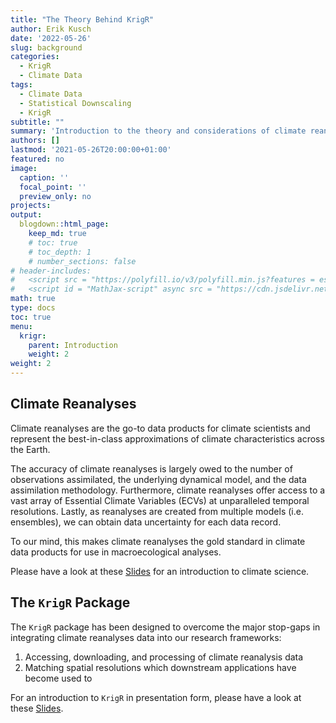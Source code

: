 ```yaml
---
title: "The Theory Behind KrigR"
author: Erik Kusch
date: '2022-05-26'
slug: background
categories:
  - KrigR
  - Climate Data
tags:
  - Climate Data
  - Statistical Downscaling
  - KrigR
subtitle: ""
summary: 'Introduction to the theory and considerations of climate reanalyses and statistical downscaling applications.'
authors: []
lastmod: '2021-05-26T20:00:00+01:00'
featured: no
image:
  caption: ''
  focal_point: ''
  preview_only: no
projects: 
output:
  blogdown::html_page:
    keep_md: true
    # toc: true
    # toc_depth: 1
    # number_sections: false
# header-includes:
#   <script src = "https://polyfill.io/v3/polyfill.min.js?features = es6"></script>
#   <script id = "MathJax-script" async src = "https://cdn.jsdelivr.net/npm/mathjax@3/es5/tex-mml-chtml.js"></script>
math: true
type: docs
toc: true 
menu:
  krigr:
    parent: Introduction
    weight: 2
weight: 2
---
```




## Climate Reanalyses

Climate reanalyses are the go-to data products for climate scientists and represent the best-in-class approximations of climate characteristics across the Earth. 

The accuracy of climate reanalyses is largely owed to the number of observations assimilated, the underlying dynamical model, and the data assimilation methodology. Furthermore, climate reanalyses offer access to a vast array of Essential Climate Variables (ECVs) at unparalleled temporal resolutions. Lastly, as reanalyses are created from multiple models (i.e. ensembles), we can obtain data uncertainty for each data record.

To our mind, this makes climate reanalyses the gold standard in climate data products for use in macroecological analyses.

Please have a look at these <a href="http://htmlpreview.github.io/?https://github.com/ErikKusch/Homepage/blob/master/content/courses/krigr/KrigRClimate.html" target="_blank">Slides</a> for an introduction to climate science.

## The `KrigR` Package

The `KrigR` package has been designed to overcome the major stop-gaps in integrating climate reanalyses data into our research frameworks:  

1. Accessing, downloading, and processing of climate reanalysis data  
2. Matching spatial resolutions which downstream applications have become used to  

For an introduction to `KrigR` in presentation form, please have a look at these <a href="http://htmlpreview.github.io/?https://github.com/ErikKusch/Homepage/blob/master/content/courses/krigr/KrigRDemo.html" target="_blank">Slides</a>.

